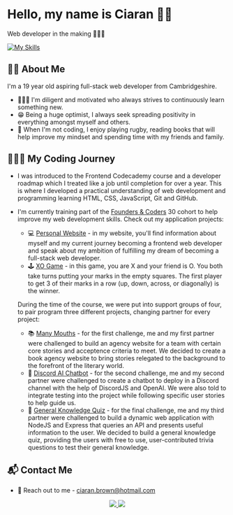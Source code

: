 # Hello, my name is Ciaran 👋🏻
Web developer in the making 👨🏼‍💻

[![My Skills](https://skillicons.dev/icons?i=html,css,js,ts,md,regex,nodejs,express,sql,aws,jest,git,github,vscode)](https://skillicons.dev)

## 🤝🏻 About Me
I'm a 19 year old aspiring full-stack web developer from Cambridgeshire.
* 👨🏼‍🏫 I'm diligent and motivated who always strives to continuously learn something new.
* 😁 Being a huge optimist, I always seek spreading positivity in everything amongst myself and others.
* 🏉 When I'm not coding, I enjoy playing rugby, reading books that will help improve my mindset and spending time with my friends and family.

## 🧗🏻‍♂️ My Coding Journey
* I was introduced to the Frontend Codecademy course and a developer roadmap which I treated like a job until completion for over a year. This is where I developed a practical understanding of web development and programming learning HTML, CSS, JavaScript, Git and GitHub.
* I'm currently training part of the <a href="https://www.foundersandcoders.com/">Founders & Coders</a> 30 cohort to help improve my web development skills.
  Check out my application projects:
  * 💻 [Personal Website](https://github.com/CiaranBrown/Personal-Website) - in my website, you'll find information about myself and my current journey becoming a frontend web developer and speak about my ambition of fulfilling my dream of becoming a full-stack web developer.
  * 🕹 [XO Game](https://github.com/CiaranBrown/XO-game) - in this game, you are X and your friend is O. You both take turns putting your marks in the empty squares. The first player to get 3 of their marks in a row (up, down, across, or diagonally) is the winner.
 
  During the time of the course, we were put into support groups of four, to pair program three different projects, changing partner for every project:
  * 📚 [Many Mouths](https://github.com/fac30/Many-Mouths-Agency-Tajah-Ciaran) - for the first challenge, me and my first partner were challenged to build an agency website for a team with certain core stories and acceptence criteria to meet. We decided to create a book agency website to bring stories relegated to the background to the forefront of the literary world.
  * 💬 [Discord AI Chatbot](https://github.com/fac30/Discord-Bot-Ciaran-Bahja) - for the second challenge, me and my second partner were challenged to create a chatbot to deploy in a Discord channel with the help of DiscordJS and OpenAI. We were also told to integrate testing into the project while following specific user stories to help guide us.
  * 🤔 [General Knowledge Quiz](https://github.com/fac30/Quiz-Project--Ciaran-Andrei) - for the final challenge, me and my third partner were challenged to build a dynamic web application with NodeJS and Express that queries an API and presents useful information to the user. We decided to build a general knowledge quiz, providing the users with free to use, user-contributed trivia questions to test their general knowledge.
 
  

## 📬 Contact Me
* 📧 Reach out to me - <a href="mailto:ciaran.brown@hotmail.com">ciaran.brown@hotmail.com</a>

<p align="center">
  <a href="https://www.linkedin.com/in/ciaran-brown-0b3b54175/">
    <img src="https://skillicons.dev/icons?i=linkedin" />
  </a>
  <a href="https://www.instagram.com/ciaran.brown19/">
    <img src="https://skillicons.dev/icons?i=instagram" />
  </a>
</p>
